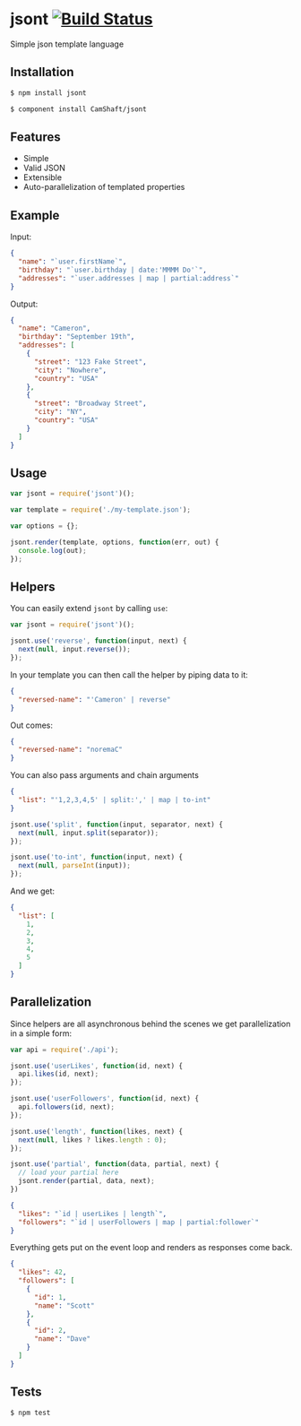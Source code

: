 jsont [![Build Status](https://travis-ci.org/CamShaft/jsont.png?branch=master)](https://travis-ci.org/CamShaft/jsont)
=====

Simple json template language

Installation
------------

```sh
$ npm install jsont
```

```sh
$ component install CamShaft/jsont
```

Features
--------

* Simple
* Valid JSON
* Extensible
* Auto-parallelization of templated properties

Example
-------

Input:

```json
{
  "name": "`user.firstName`",
  "birthday": "`user.birthday | date:'MMMM Do'`",
  "addresses": "`user.addresses | map | partial:address`"
}
```

Output:

```json
{
  "name": "Cameron",
  "birthday": "September 19th",
  "addresses": [
    {
      "street": "123 Fake Street",
      "city": "Nowhere",
      "country": "USA"
    },
    {
      "street": "Broadway Street",
      "city": "NY",
      "country": "USA"
    }
  ]
}
```

Usage
-----

```js
var jsont = require('jsont')();

var template = require('./my-template.json');

var options = {};

jsont.render(template, options, function(err, out) {
  console.log(out);
});
```

Helpers
-------

You can easily extend `jsont` by calling `use`:

```js
var jsont = require('jsont')();

jsont.use('reverse', function(input, next) {
  next(null, input.reverse());
});
```

In your template you can then call the helper by piping data to it:

```json
{
  "reversed-name": "'Cameron' | reverse"
}
```

Out comes:

```json
{
  "reversed-name": "noremaC"
}
```

You can also pass arguments and chain arguments

```json
{
  "list": "'1,2,3,4,5' | split:',' | map | to-int"
}
```

```js
jsont.use('split', function(input, separator, next) {
  next(null, input.split(separator));
});

jsont.use('to-int', function(input, next) {
  next(null, parseInt(input));
});
```

And we get:

```json
{
  "list": [
    1,
    2,
    3,
    4,
    5
  ]
}
```

Parallelization
---------------

Since helpers are all asynchronous behind the scenes we get parallelization in a simple form:

```js
var api = require('./api');

jsont.use('userLikes', function(id, next) {
  api.likes(id, next);
});

jsont.use('userFollowers', function(id, next) {
  api.followers(id, next);
});

jsont.use('length', function(likes, next) {
  next(null, likes ? likes.length : 0);
});

jsont.use('partial', function(data, partial, next) {
  // load your partial here
  jsont.render(partial, data, next);
})
```

```json
{
  "likes": "`id | userLikes | length`",
  "followers": "`id | userFollowers | map | partial:follower`"
}
```

Everything gets put on the event loop and renders as responses come back.

```json
{
  "likes": 42,
  "followers": [
    {
      "id": 1,
      "name": "Scott"
    },
    {
      "id": 2,
      "name": "Dave"
    }
  ]
}
```

Tests
-----

```sh
$ npm test
```
